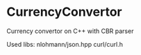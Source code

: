 # CurrencyConvertor
Currency convertor on C++ with CBR parser

Used libs:
  nlohmann/json.hpp
  curl/curl.h
